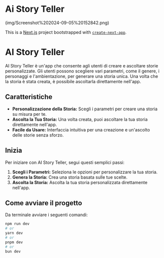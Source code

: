 # Ai Story Teller

(img/Screenshot%202024-09-05%20152842.png)

This is a [Next.js](https://nextjs.org/) project bootstrapped with [`create-next-app`](https://github.com/vercel/next.js/tree/canary/packages/create-next-app).

# AI Story Teller

AI Story Teller è un'app che consente agli utenti di creare e ascoltare storie personalizzate. Gli utenti possono scegliere vari parametri, come il genere, i personaggi e l'ambientazione, per generare una storia unica. Una volta che la storia è stata creata, è possibile ascoltarla direttamente nell'app.

## Caratteristiche

- **Personalizzazione della Storia:** Scegli i parametri per creare una storia su misura per te.
- **Ascolta la Tua Storia:** Una volta creata, puoi ascoltare la tua storia direttamente nell'app.
- **Facile da Usare:** Interfaccia intuitiva per una creazione e un'ascolto delle storie senza sforzo.

## Inizia

Per iniziare con AI Story Teller, segui questi semplici passi:

1. **Scegli i Parametri:** Seleziona le opzioni per personalizzare la tua storia.
2. **Genera la Storia:** Crea una storia basata sulle tue scelte.
3. **Ascolta la Storia:** Ascolta la tua storia personalizzata direttamente nell'app.

## Come avviare il progetto
Da terminale avviare i seguenti comandi:

```bash
npm run dev
# or
yarn dev
# or
pnpm dev
# or
bun dev
